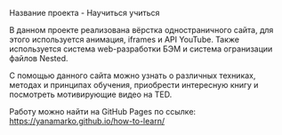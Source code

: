 Название проекта - Научиться учиться

В данном проекте реализована вёрстка одностраничного сайта, для этого используется анимация, iframes и API YouTube. Также используется система web-разработки БЭМ и система огранизации файлов Nested.

С помощью данного сайта можно узнать о различных техниках, методах и принципах обучения, приобрести интересную книгу и посмотреть мотивирующие видео на TED.

Работу можно найти на GitHub Pages по ссылке:  https://yanamarko.github.io/how-to-learn/

